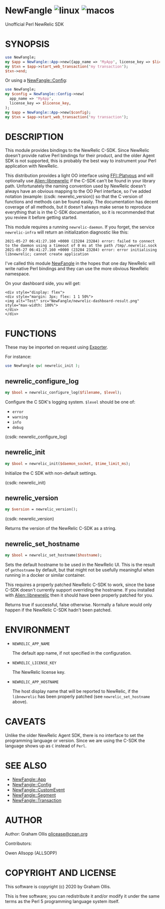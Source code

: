 # NewFangle ![linux](https://github.com/uperl/NewFangle/workflows/linux/badge.svg) ![macos](https://github.com/uperl/NewFangle/workflows/macos/badge.svg)

Unofficial Perl NewRelic SDK

# SYNOPSIS

```perl
use NewFangle;
my $app = NewFangle::App->new({app_name => 'MyApp', license_key => $license_key});
my $txn = $app->start_web_transaction('my transaction');
$txn->end;
```

Or using a [NewFangle::Config](https://metacpan.org/pod/NewFangle::Config):

```perl
use NewFangle;
my $config = NewFangle::Config->new(
  app_name => 'MyApp',
  license_key => $license_key,
);
my $app = NewFangle::App->new($config);
my $txn = $app->start_web_transaction('my transaction');
```

# DESCRIPTION

This module provides bindings to the NewRelic C-SDK.  Since NewRelic doesn't provide
native Perl bindings for their product, and the older Agent SDK is not supported,
this is probably the best way to instrument your Perl application with NewRelic.

This distribution provides a light OO interface using [FFI::Platypus](https://metacpan.org/pod/FFI::Platypus) and will
optionally use [Alien::libnewrelic](https://metacpan.org/pod/Alien::libnewrelic) if the C-SDK can't be found in your library
path.  Unfortunately the naming convention used by NewRelic doesn't always have an
obvious mapping to the OO Perl interface, so I've added notation (example:
(csdk: newrelic\_version)) so that the C version of functions and methods can be
found easily.  The documentation has decent coverage of all methods, but it doesn't
always make sense to reproduce everything that is in the C-SDK documentation, so
it is recommended that you review it before getting started.

This module requires a running `newrelic-daemon`.  If you forget, the service `newrelic-infra` will return an initialization diagnostic like this:

```
2021-05-27 06:41:27.160 +0000 (23284 23284) error: failed to connect to the daemon using a timeout of 0 ms at the path /tmp/.newrelic.sock
2021-05-27 06:41:27.160 +0000 (23284 23284) error: error initialising libnewrelic; cannot create application
```

I've called this module [NewFangle](https://metacpan.org/pod/NewFangle) in the hopes that one day NewRelic will write
native Perl bindings and they can use the more obvious NewRelic namespace.

<div>
    <p>On your dashboard side, you will get:</p>

    <div style="display: flex">
    <div style="margin: 3px; flex: 1 1 50%">
    <img alt="Test" src="NewFangle/newrelic-dashboard-result.png" style="max-width: 100%">
    </div>
    </div>
</div>

# FUNCTIONS

These may be imported on request using [Exporter](https://metacpan.org/pod/Exporter).

For instance:

```perl
use NewFangle qw( newrelic_init );
```

## newrelic\_configure\_log

```perl
my $bool = newrelic_configure_log($filename, $level);
```

Configure the C SDK's logging system.  `$level` should be one of:

- `error`
- `warning`
- `info`
- `debug`

(csdk: newrelic\_configure\_log)

## newrelic\_init

```perl
my $bool = newrelic_init($daemon_socket, $time_limit_ms);
```

Initialize the C SDK with non-default settings.

(csdk: newrelic\_init)

## newrelic\_version

```perl
my $version = newrelic_version();
```

(csdk: newrelic\_version)

Returns the version of the NewRelic C-SDK as a string.

## newrelic\_set\_hostname

```perl
my $bool = newrelic_set_hostname($hostname);
```

Sets the default hostname to be used in the NewRelic UI.  This is the result of
`gethostname` by default, but that might not be usefully meaningful when running in
a docker or similar container.

This requires a properly patched NewRelic C-SDK to work, since the base C-SDK doesn't
currently support overriding the hostname.  If you installed with [Alien::libnewrelic](https://metacpan.org/pod/Alien::libnewrelic)
then it should have been properly patched for you.

Returns true if successful, false otherwise.  Normally a failure would only happen if
the NewRelic C-SDK hadn't been patched.

# ENVIRONMENT

- `NEWRELIC_APP_NAME`

    The default app name, if not specified in the configuration.

- `NEWRELIC_LICENSE_KEY`

    The NewRelic license key.

- `NEWRELIC_APP_HOSTNAME`

    The host display name that will be reported to NewRelic, if the `libnewrelic` has been properly
    patched (see `newrelic_set_hostname` above).

# CAVEATS

Unlike the older NewRelic Agent SDK, there is no interface to set the programming
language or version.  Since we are using the C-SDK the language shows up as `C`
instead of `Perl`.

# SEE ALSO

- [NewFangle::App](https://metacpan.org/pod/NewFangle::App)
- [NewFangle::Config](https://metacpan.org/pod/NewFangle::Config)
- [NewFangle::CustomEvent](https://metacpan.org/pod/NewFangle::CustomEvent)
- [NewFangle::Segment](https://metacpan.org/pod/NewFangle::Segment)
- [NewFangle::Transaction](https://metacpan.org/pod/NewFangle::Transaction)

# AUTHOR

Author: Graham Ollis <plicease@cpan.org>

Contributors:

Owen Allsopp (ALLSOPP)

# COPYRIGHT AND LICENSE

This software is copyright (c) 2020 by Graham Ollis.

This is free software; you can redistribute it and/or modify it under
the same terms as the Perl 5 programming language system itself.
